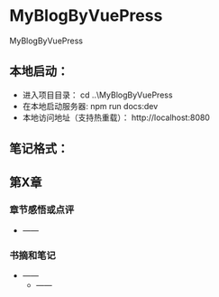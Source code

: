 # MyBlogByVuePress
MyBlogByVuePress


## 本地启动：
- 进入项目目录： cd ..\MyBlogByVuePress
- 在本地启动服务器: npm run docs:dev
- 本地访问地址（支持热重载）：  http://localhost:8080


            
## 笔记格式：    
## 第X章 
### 章节感悟或点评
- ——
### 书摘和笔记
- ——
    -  —— 